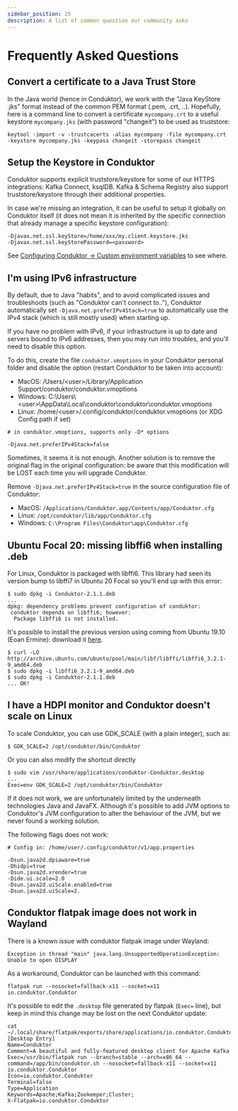```yaml
---
sidebar_position: 25
description: A list of common question our community asks
---
```


# Frequently Asked Questions

## Convert a certificate to a Java Trust Store

In the Java world (hence in Conduktor), we work with the "Java KeyStore .jks" format instead of the common PEM format (.pem, .crt, ..). Hopefully, here is a command line to convert a certificate `mycompany.crt` to a useful keystore `mycompany.jks` (with password "changeit") to be used as truststore:

```
keytool -import -v -trustcacerts -alias mycompany -file mycompany.crt -keystore mycompany.jks -keypass changeit -storepass changeit
```

## Setup the Keystore in Conduktor

Conduktor supports explicit truststore/keystore for some of our HTTPS integrations: Kafka Connect, ksqlDB. Kafka & Schema Registry also support truststore/keystore through their additional properties.&#x20;

In case we're missing an integration, it can be useful to setup it globally on Conduktor itself (it does not mean it is inherited by the specific connection that already manage a specific keystore configuration):

```
-Djavax.net.ssl.keyStore=/home/xxx/my.client.keystore.jks
-Djavax.net.ssl.keyStorePassword=<password>
```

See [Configuring Conduktor -> Custom environment variables](configuring-conduktor#custom-environment-variabless) to see where.

## I'm using IPv6 infrastructure

By default, due to Java "habits", and to avoid complicated issues and troubleshoots (such as "Conduktor can't connect to.."), Conduktor automatically set `-Djava.net.preferIPv4Stack=true` to automatically use the IPv4 stack (which is still mostly used) when starting up.

If you have no problem with IPv6, if your infrastructure is up to date and servers bound to IPv6 addresses, then you may run into troubles, and you'll need to disable this option.

To do this, create the file `conduktor.vmoptions` in your Conduktor personal folder and disable the option (restart Conduktor to be taken into account):

- MacOS: /Users/&#60;user&#62;/Library/Application Support/conduktor/conduktor.vmoptions
- Windows: C:\Users\\&#60;user&#62;\AppData\Local\conduktor\conduktor\conduktor.vmoptions
- Linux: /home/&#60;user&#62;/.config/conduktor/conduktor.vmoptions (or XDG Config path if set)

```
# in conduktor.vmoptions, supports only -D* options

-Djava.net.preferIPv4Stack=false
```

Sometimes, it seems it is not enough. Another solution is to remove the original flag in the original configuration: be aware that this modification will be LOST each time you will upgrade Conduktor.

Remove `-Djava.net.preferIPv4Stack=true` in the source configuration file of Conduktor:

- MacOS: `/Applications/Conduktor.app/Contents/app/Conduktor.cfg`
- Linux: `/opt/conduktor/lib/app/Conduktor.cfg`
- Windows: `C:\Program Files\Conduktor\app\Conduktor.cfg`

## Ubuntu Focal 20: missing libffi6 when installing .deb

For Linux, Conduktor is packaged with libffi6. This library had seen its version bump to libffi7 in Ubuntu 20 Focal so you'll end up with this error:

```
$ sudo dpkg -i Conduktor-2.1.1.deb
...
dpkg: dependency problems prevent configuration of conduktor:
 conduktor depends on libffi6; however:
  Package libffi6 is not installed.
```

It's possible to install the previous version using coming from Ubuntu 19.10 (Eoan Ermine): download it [here](http://mirrors.kernel.org/ubuntu/pool/main/libf/libffi/libffi6_3.2.1-8_amd64.deb).

```
$ curl -LO http://archive.ubuntu.com/ubuntu/pool/main/libf/libffi/libffi6_3.2.1-9_amd64.deb
$ sudo dpkg -i libffi6_3.2.1-9_amd64.deb
$ sudo dpkg -i Conduktor-2.1.1.deb
... OK!
```

## **I have a HDPI monitor and Conduktor doesn't scale on Linux**

To scale Conduktor, you can use GDK_SCALE (with a plain integer), such as:

```
$ GDK_SCALE=2 /opt/conduktor/bin/Conduktor
```

Or you can also modify the shortcut directly

```
$ sudo vim /usr/share/applications/conduktor-Conduktor.desktop
...
Exec=env GDK_SCALE=2 /opt/conduktor/bin/Conduktor
```

If it does not work, we are unfortunately limited by the underneath technologies Java and JavaFX. Although it's possible to add JVM options to Conduktor's JVM configuration to alter the behaviour of the JVM, but we never found a working solution.

The following flags does not work:

```
# Config in: /home/user/.config/conduktor/v1/app.properties

-Dsun.java2d.dpiaware=true
-Dhidpi=true
-Dsun.java2d.xrender=true
-Dide.ui.scale=2.0
-Dsun.java2d.uiScale.enabled=true
-Dsun.java2d.uiScale=2.
```

## Conduktor flatpak image does not work in Wayland

There is a known issue with conduktor flatpak image under Wayland:

```
Exception in thread "main" java.lang.UnsupportedOperationException: Unable to open DISPLAY
```

As a workaround, Conduktor can be launched with this command:

```
flatpak run --nosocket=fallback-x11 --socket=x11 io.conduktor.Conduktor
```

It's possible to edit the `.desktop` file generated by flatpak (`Exec=` line), but keep in mind this change may be lost on the next Conduktor update:

```
cat ~/.local/share/flatpak/exports/share/applications/io.conduktor.Conduktor.desktop
[Desktop Entry]
Name=Conduktor
Comment=A beautiful and fully-featured desktop client for Apache Kafka
Exec=/usr/bin/flatpak run --branch=stable --arch=x86_64 --command=/app/bin/conduktor.sh --nosocket=fallback-x11 --socket=x11  io.conduktor.Conduktor
Icon=io.conduktor.Conduktor
Terminal=false
Type=Application
Keywords=Apache;Kafka;Zookeeper;Cluster;
X-Flatpak=io.conduktor.Conduktor
```
